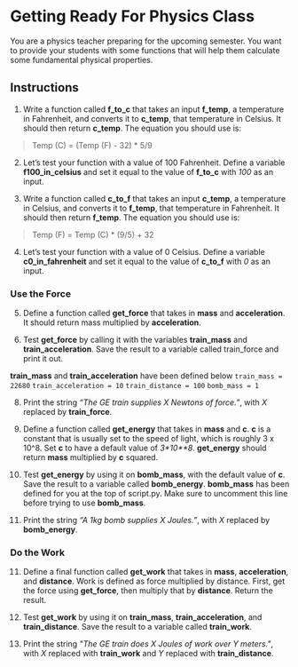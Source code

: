 # Getting Ready For Physics Class
You are a physics teacher preparing for the upcoming semester. You want to provide your students with some functions that will help them calculate some fundamental physical properties.

## Instructions
1. Write a function called **f_to_c** that takes an input **f_temp**, a temperature in Fahrenheit, and converts it to **c_temp**, that temperature in Celsius.
It should then return **c_temp**.
The equation you should use is:
> Temp (C) = (Temp (F) - 32) * 5/9

2. Let’s test your function with a value of 100 Fahrenheit.
Define a variable **f100_in_celsius** and set it equal to the value of **f_to_c** with _100_ as an input.

3. Write a function called **c_to_f** that takes an input **c_temp**, a temperature in Celsius, and converts it to **f_temp**, that temperature in Fahrenheit.
It should then return **f_temp**.
The equation you should use is:
> Temp (F) = Temp (C) * (9/5) + 32

4. Let’s test your function with a value of 0 Celsius.
Define a variable **c0_in_fahrenheit** and set it equal to the value of **c_to_f** with _0_ as an input.

### Use the Force
5. Define a function called **get_force** that takes in **mass** and **acceleration**. It should return mass multiplied by **acceleration**.

6. Test **get_force** by calling it with the variables **train_mass** and **train_acceleration**.
Save the result to a variable called train_force and print it out.

**train_mass** and **train_acceleration** have been defined below
  `train_mass = 22680`
  `train_acceleration = 10`
  `train_distance = 100`
  `bomb_mass = 1`

8. Print the string _“The GE train supplies X Newtons of force.”_, with _X_ replaced by **train_force**.

9. Define a function called **get_energy** that takes in **mass** and **c**.
**c** is a constant that is usually set to the speed of light, which is roughly 3 x 10^8. Set **c** to have a default value of _3*10**8_.
**get_energy** should return **mass** multiplied by **c** squared.

10. Test **get_energy** by using it on **bomb_mass**, with the default value of **c**. Save the result to a variable called **bomb_energy**.
**bomb_mass** has been defined for you at the top of script.py. Make sure to uncomment this line before trying to use **bomb_mass**.

11. Print the string _“A 1kg bomb supplies X Joules.”_, with _X_ replaced by **bomb_energy**.

### Do the Work
11. Define a final function called **get_work** that takes in **mass**, **acceleration**, and **distance**.
Work is defined as force multiplied by distance. First, get the force using **get_force**, then multiply that by **distance**. Return the result.

12. Test **get_work** by using it on **train_mass**, **train_acceleration**, and **train_distance**. Save the result to a variable called **train_work**.

13. Print the string _"The GE train does X Joules of work over Y meters."_, with _X_ replaced with **train_work** and _Y_ replaced with **train_distance**.


